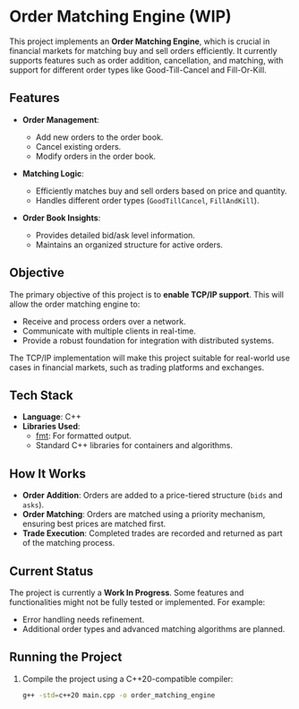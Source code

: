 # Order Matching Engine (WIP)

This project implements an **Order Matching Engine**, which is crucial in financial markets for matching buy and sell orders efficiently. It currently supports features such as order addition, cancellation, and matching, with support for different order types like Good-Till-Cancel and Fill-Or-Kill.

## Features

- **Order Management**:
  - Add new orders to the order book.
  - Cancel existing orders.
  - Modify orders in the order book.
  
- **Matching Logic**:
  - Efficiently matches buy and sell orders based on price and quantity.
  - Handles different order types (`GoodTillCancel`, `FillAndKill`).

- **Order Book Insights**:
  - Provides detailed bid/ask level information.
  - Maintains an organized structure for active orders.

## Objective

The primary objective of this project is to **enable TCP/IP support**. This will allow the order matching engine to:
- Receive and process orders over a network.
- Communicate with multiple clients in real-time.
- Provide a robust foundation for integration with distributed systems.

The TCP/IP implementation will make this project suitable for real-world use cases in financial markets, such as trading platforms and exchanges.

## Tech Stack

- **Language**: C++
- **Libraries Used**:
  - [fmt](https://github.com/fmtlib/fmt): For formatted output.
  - Standard C++ libraries for containers and algorithms.

## How It Works

- **Order Addition**: Orders are added to a price-tiered structure (`bids` and `asks`).
- **Order Matching**: Orders are matched using a priority mechanism, ensuring best prices are matched first.
- **Trade Execution**: Completed trades are recorded and returned as part of the matching process.

## Current Status

The project is currently a **Work In Progress**. Some features and functionalities might not be fully tested or implemented. For example:
- Error handling needs refinement.
- Additional order types and advanced matching algorithms are planned.

## Running the Project

1. Compile the project using a C++20-compatible compiler:
   ```bash
   g++ -std=c++20 main.cpp -o order_matching_engine

